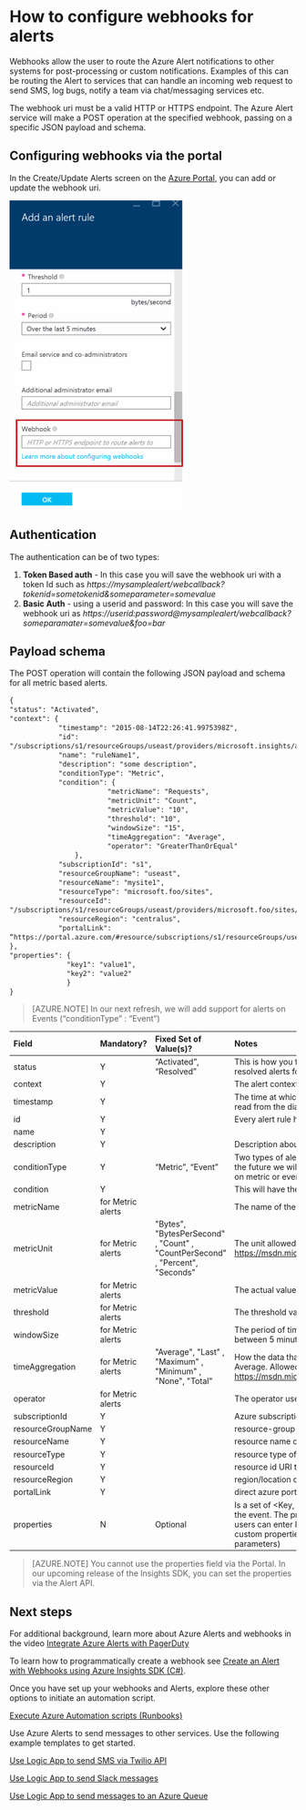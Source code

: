 <properties
	pageTitle="How to configure Azure alerts to send to other systems"
	description="Reroute Azure alerts to other non-Azure systems."
	authors="kamathashwin"
	manager=""
	editor=""
	services="azure-portal"
	documentationCenter="na"/>

<tags
	ms.service="azure-portal"
	ms.workload="na"
	ms.tgt_pltfrm="na"
	ms.devlang="na"
	ms.topic="article"
	ms.date="02/16/2016"
	ms.author="ashwink"/>

# How to configure webhooks for alerts

Webhooks allow the user to route the Azure Alert notifications to other systems for post-processing or custom notifications. Examples of this can be routing the Alert to services that can handle an incoming web request to send SMS, log bugs, notify a team via chat/messaging services etc.

The webhook uri must be a valid HTTP or HTTPS endpoint. The Azure Alert service will make a POST operation at the specified webhook, passing on a specific JSON payload and schema.

## Configuring webhooks via the portal

In the Create/Update Alerts screen on the [Azure Portal](https://portal.azure.com/), you can add or update the webhook uri.

![Add an alert Rule](./media/insights-webhooks-alerts/Alertwebhook.png)


## Authentication

The authentication can be of two types:

1. **Token Based auth** - In this case you will save the webhook uri with a token Id such as *https://mysamplealert/webcallback?tokenid=sometokenid&someparameter=somevalue*
2.	**Basic Auth** - using a userid and password:
In this case you will save the webhook uri as *https://userid:password@mysamplealert/webcallback?someparamater=somevalue&foo=bar*

## Payload schema

The POST operation will contain the following JSON payload and schema for all metric based alerts.

```
{
"status": "Activated",
"context": {
            "timestamp": "2015-08-14T22:26:41.9975398Z",
            "id": "/subscriptions/s1/resourceGroups/useast/providers/microsoft.insights/alertrules/ruleName1",
            "name": "ruleName1",
            "description": "some description",
            "conditionType": "Metric",
            "condition": {
                        "metricName": "Requests",
                        "metricUnit": "Count",
                        "metricValue": "10",
                        "threshold": "10",
                        "windowSize": "15",
                        "timeAggregation": "Average",
                        "operator": "GreaterThanOrEqual"
                },
            "subscriptionId": "s1",
            "resourceGroupName": "useast",                                
            "resourceName": "mysite1",
            "resourceType": "microsoft.foo/sites",
            "resourceId": "/subscriptions/s1/resourceGroups/useast/providers/microsoft.foo/sites/mysite1",
            "resourceRegion": "centralus",
            "portalLink": “https://portal.azure.com/#resource/subscriptions/s1/resourceGroups/useast/providers/microsoft.foo/sites/mysite1”                                
},
"properties": {
              "key1": "value1",
              "key2": "value2"
              }
}
```

>[AZURE.NOTE] In our next refresh, we will add support for alerts on Events (“conditionType” : “Event”)


| Field | Mandatory? | Fixed Set of Value(s)? | Notes |
| :-------------| :-------------   | :-------------   | :-------------   |
|status|Y|“Activated”, “Resolved”|This is how you find out what kind of alert it is. Azure automatically sends activated and resolved alerts for the condition one sets.|
|context| Y | | The alert context|
|timestamp| Y | | The time at which the alert was triggered. The alert is triggered as soon as the metric is read from the diagnostics storage.|
|id | Y | | Every alert rule has a unique id.|
|name|Y					|							|
|description		|Y					|							|Description about the alert.|
|conditionType		|Y					|“Metric”, “Event”			|Two types of alerts are supported. One based on metric and the other based on event. In the future we will support alerts for Events, so use this value to check if the alert is based on metric or event|
|condition			|Y					|							|This will have the specific fields to check for based on the conditionType|
|metricName			|for Metric alerts	|							|The name of the metric that defines what the rule monitors.|
|metricUnit			|for Metric alerts	|"Bytes", "BytesPerSecond" , "Count" , "CountPerSecond" , "Percent", "Seconds"|	 The unit allowed in the metric. Allowed values: https://msdn.microsoft.com/library/microsoft.azure.insights.models.unit.aspx|
|metricValue		|for Metric alerts	|							|The actual value of the metric that caused the alert|
|threshold			|for Metric alerts	|							|The threshold value that activates the alert|
|windowSize			|for Metric alerts	|							|The period of time that is used to monitor alert activity based on the threshold. Must be between 5 minutes and 1 day. ISO 8601 duration format.|
|timeAggregation	|for Metric alerts	|"Average", "Last" , "Maximum" , "Minimum" , "None", "Total" |	How the data that is collected should be combined over time. The default value is Average. Allowed values: https://msdn.microsoft.com/library/microsoft.azure.insights.models.aggregationtype.aspx|
|operator			|for Metric alerts 	|							|The operator used to compare the data and the threshold.|
|subscriptionId	 	|Y					|							|Azure subscription GUID|
|resourceGroupName	|Y					|							|resource-group-name of the impacted resource|
|resourceName	 	|Y					|							|resource name of the impacted resource|
|resourceType	 	|Y					|							|resource type of the impacted resource|
|resourceId	 		|Y					|							|resource id URI that uniquely identifies that resource|
|resourceRegion	 	|Y					|							|region/location of the resource that's impacted|
|portalLink	 		|Y					|							|direct azure portal link to the resource summary page|
|properties			|N					|Optional					|Is a set of <Key, Value> pairs (i.e. Dictionary<String, String>) that includes details about the event. The properties field is optional. In a custom UI or Logic app based workflow, users can enter key/values that can be passed via the payload. The alternate way to pass custom properties back to the webhook is via the webhook uri itself (as query parameters)|


>[AZURE.NOTE] You cannot use the properties field via the Portal. In our upcoming release of the Insights SDK, you can set the properties via the Alert API.

## Next steps

For additional background, learn more about Azure Alerts and webhooks in the video [Integrate Azure Alerts with PagerDuty](http://go.microsoft.com/fwlink/?LinkId=627080)

To learn how to programmatically create a webhook see [Create an Alert with Webhooks using Azure Insights SDK (C#)](https://code.msdn.microsoft.com/Create-Azure-Alerts-with-b938077a).

Once you have set up your webhooks and Alerts, explore these other options to initiate an automation script.

[Execute Azure Automation scripts (Runbooks)](http://go.microsoft.com/fwlink/?LinkId=627081)

Use Azure Alerts to send messages to other services. Use the following example templates to get started.

[Use Logic App to send SMS via Twilio API](https://github.com/Azure/azure-quickstart-templates/tree/master/201-alert-to-text-message-with-logic-app)

[Use Logic App to send Slack messages](https://github.com/Azure/azure-quickstart-templates/tree/master/201-alert-to-slack-with-logic-app)

[Use Logic App to send messages to an Azure Queue](https://github.com/Azure/azure-quickstart-templates/tree/master/201-alert-to-queue-with-logic-app)
